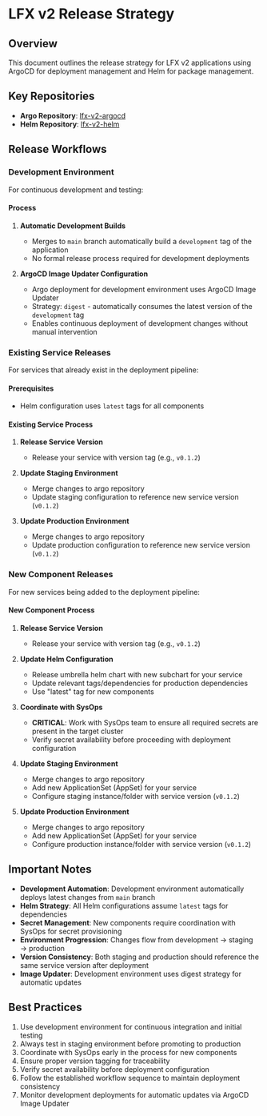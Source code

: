 # LFX v2 Release Strategy

## Overview

This document outlines the release strategy for LFX v2 applications using ArgoCD for deployment management
and Helm for package management.

## Key Repositories

- **Argo Repository**: [lfx-v2-argocd](https://github.com/linuxfoundation/lfx-v2-argocd)
- **Helm Repository**: [lfx-v2-helm](https://github.com/linuxfoundation/lfx-v2-helm)

## Release Workflows

### Development Environment

For continuous development and testing:

#### Process

1. **Automatic Development Builds**
   - Merges to `main` branch automatically build a `development` tag of the application
   - No formal release process required for development deployments

2. **ArgoCD Image Updater Configuration**
   - Argo deployment for development environment uses ArgoCD Image Updater
   - Strategy: `digest` - automatically consumes the latest version of the `development` tag
   - Enables continuous deployment of development changes without manual intervention

### Existing Service Releases

For services that already exist in the deployment pipeline:

#### Prerequisites

- Helm configuration uses `latest` tags for all components

#### Existing Service Process

1. **Release Service Version**
   - Release your service with version tag (e.g., `v0.1.2`)

2. **Update Staging Environment**
   - Merge changes to argo repository
   - Update staging configuration to reference new service version (`v0.1.2`)

3. **Update Production Environment**
   - Merge changes to argo repository
   - Update production configuration to reference new service version (`v0.1.2`)

### New Component Releases

For new services being added to the deployment pipeline:

#### New Component Process

1. **Release Service Version**
   - Release your service with version tag (e.g., `v0.1.2`)

2. **Update Helm Configuration**
   - Release umbrella helm chart with new subchart for your service
   - Update relevant tags/dependencies for production dependencies
   - Use "latest" tag for new components

3. **Coordinate with SysOps**
   - **CRITICAL**: Work with SysOps team to ensure all required secrets are present in the target cluster
   - Verify secret availability before proceeding with deployment configuration

4. **Update Staging Environment**
   - Merge changes to argo repository
   - Add new ApplicationSet (AppSet) for your service
   - Configure staging instance/folder with service version (`v0.1.2`)

5. **Update Production Environment**
   - Merge changes to argo repository
   - Add new ApplicationSet (AppSet) for your service
   - Configure production instance/folder with service version (`v0.1.2`)

## Important Notes

- **Development Automation**: Development environment automatically deploys latest changes from `main` branch
- **Helm Strategy**: All Helm configurations assume `latest` tags for dependencies
- **Secret Management**: New components require coordination with SysOps for secret provisioning
- **Environment Progression**: Changes flow from development → staging → production
- **Version Consistency**: Both staging and production should reference the same service version after deployment
- **Image Updater**: Development environment uses digest strategy for automatic updates

## Best Practices

1. Use development environment for continuous integration and initial testing
2. Always test in staging environment before promoting to production
3. Coordinate with SysOps early in the process for new components
4. Ensure proper version tagging for traceability
5. Verify secret availability before deployment configuration
6. Follow the established workflow sequence to maintain deployment consistency
7. Monitor development deployments for automatic updates via ArgoCD Image Updater
